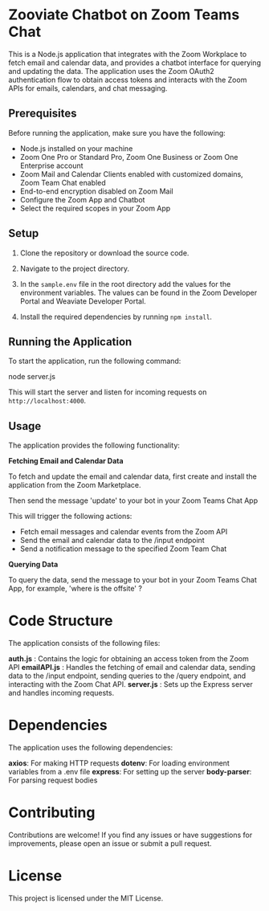 # Zooviate Chatbot on Zoom Teams Chat

This is a Node.js application that integrates with the Zoom Workplace to fetch email and calendar data, and provides a chatbot interface for querying and updating the data. The application uses the Zoom OAuth2 authentication flow to obtain access tokens and interacts with the Zoom APIs for emails, calendars, and chat messaging.

## Prerequisites

Before running the application, make sure you have the following:

- Node.js installed on your machine
- Zoom One Pro or Standard Pro, Zoom One Business or Zoom One Enterprise account
- Zoom Mail and Calendar Clients enabled with customized domains, Zoom Team Chat enabled
- End-to-end encryption disabled on Zoom Mail
- Configure the Zoom App and Chatbot
- Select the required scopes in your Zoom App

## Setup

1. Clone the repository or download the source code.
2. Navigate to the project directory.
3. In the `sample.env` file in the root directory add the values for the  environment variables. The values can be found in the Zoom Developer Portal and Weaviate Developer Portal.

4. Install the required dependencies by running `npm install`.

## Running the Application

To start the application, run the following command:

node server.js

This will start the server and listen for incoming requests on `http://localhost:4000`.

## Usage

The application provides the following functionality:

**Fetching Email and Calendar Data**

To fetch and update the email and calendar data, first create and install the application from the Zoom Marketplace.

Then send the message 'update' to your bot in your Zoom Teams Chat App

This will trigger the following actions:

- Fetch email messages and calendar events from the Zoom API
- Send the email and calendar data to the /input endpoint
- Send a notification message to the specified Zoom Team Chat

**Querying Data**

To query the data, send the message to your bot in your Zoom Teams Chat App, for example, 'where is the offsite' ?

# Code Structure
The application consists of the following files:

**auth.js** : Contains the logic for obtaining an access token from the Zoom API
**emailAPI.js** : Handles the fetching of email and calendar data, sending data to the /input endpoint, sending queries to the /query endpoint, and interacting with the Zoom Chat API.
**server.js** : Sets up the Express server and handles incoming requests.

# Dependencies
The application uses the following dependencies:

**axios**: For making HTTP requests
**dotenv**: For loading environment variables from a .env file
**express**: For setting up the server
**body-parser**: For parsing request bodies

# Contributing
Contributions are welcome! If you find any issues or have suggestions for improvements, please open an issue or submit a pull request.

# License
This project is licensed under the MIT License.
